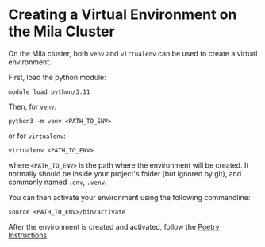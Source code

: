 # Creating a Virtual Environment on the Mila Cluster

On the Mila cluster, both `venv` and `virtualenv` can be used to create a virtual 
environment.

First, load the python module:
```
module load python/3.11
```

Then, for `venv`:
```
python3 -m venv <PATH_TO_ENV>
```

or for `virtualenv`:
```
virtualenv <PATH_TO_ENV>
```

where `<PATH_TO_ENV>` is the path where the environment will be created. It normally 
should be inside your project's folder (but ignored by git), and commonly named `.env`, 
`.venv`.

You can then activate your environment using the following commandline:

```
source <PATH_TO_ENV>/bin/activate
```

After the environment is created and activated, follow the [Poetry Instructions](../README.md#poetry)
